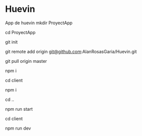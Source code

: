 # Huevin
App de huevin
  mkdir ProyectApp
  
  cd ProyectApp
  
  git init

  git remote add origin git@github.com:AlanRosasGaria/Huevin.git
 
 git pull origin master
 
 npm i
 
 cd client 
 
 npm i
 
 cd ..
 
 npm run start
 
 cd client 
 
 npm run dev
 
 
 
 
